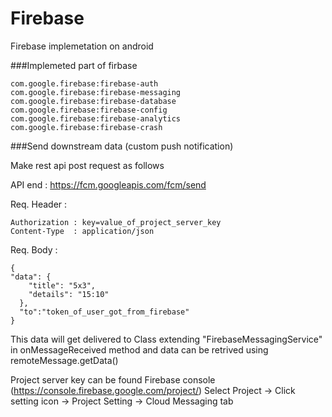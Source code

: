 # Firebase
Firebase implemetation on android


###Implemeted part of firbase

    com.google.firebase:firebase-auth
    com.google.firebase:firebase-messaging
    com.google.firebase:firebase-database
    com.google.firebase:firebase-config
    com.google.firebase:firebase-analytics
    com.google.firebase:firebase-crash
    
###Send downstream data (custom push notification)

Make rest api post request as follows

API end : https://fcm.googleapis.com/fcm/send

Req. Header : 
    
    Authorization : key=value_of_project_server_key 
    Content-Type  : application/json

 Req. Body   :

    { 
    "data": {
        "title": "5x3",
        "details": "15:10"
      },
      "to":"token_of_user_got_from_firebase"
    }

This data will get delivered to Class extending "FirebaseMessagingService" in onMessageReceived method
and data can be retrived using remoteMessage.getData()


Project server key can be found Firebase console (https://console.firebase.google.com/project/)
Select Project -> Click setting icon -> Project Setting -> Cloud Messaging tab  



              
